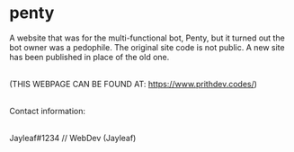 # penty<br/>
A website that was for the multi-functional bot, Penty, but it turned out the bot owner was a pedophile. The original site code is not public. A new site has been published in place of the old one.<br/><br/>

(THIS WEBPAGE CAN BE FOUND AT: https://www.prithdev.codes/)<br/><br/>


Contact information:<br/><br/>

Jayleaf#1234 // WebDev (Jayleaf)


